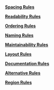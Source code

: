 **[Spacing Rules](SpacingRules.md)**

**[Readability Rules](ReadabilityRules.md)**

**[Ordering Rules](OrderingRules.md)**

**[Naming Rules](NamingRules.md)**

**[Maintainability Rules](MaintainabilityRules.md)**

**[Layout Rules](LayoutRules.md)**

**[Documentation Rules](DocumentationRules.md)**

**[Alternative Rules](AlternativeRules.md)**

**[Region Rules](RegionRules.md)**
